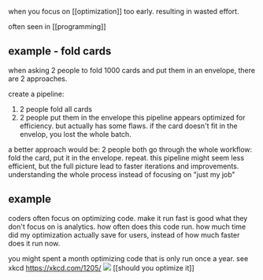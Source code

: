 when you focus on [[optimization]] too early.
resulting in wasted effort.

often seen in [[programming]]

## example - fold cards
when asking 2 people to fold 1000 cards and put them in an envelope, there are 2 approaches.

create a pipeline:
1. 2 people fold all cards
2. 2 people put them in the envelope
this pipeline appears optimized for efficiency.
but actually has some flaws.
if the card doesn't fit in the envelop, you lost the whole batch.

a better approach would be:
2 people both go through the whole workflow: fold the card, put it in the envelope. repeat.
this pipeline might seem less efficient, but the full picture lead to faster iterations and improvements. understanding the whole process instead of focusing on "just my job"

## example
coders often focus on optimizing code. make it run fast is good
what they don't focus on is analytics. how often does this code run. how much time did my optimization actually save for users, instead of how much faster does it run now.

you might spent a month optimizing code that is only run once a year.
see xkcd https://xkcd.com/1205/
![](https://imgs.xkcd.com/comics/is_it_worth_the_time.png)
[[should you optimize it]]
